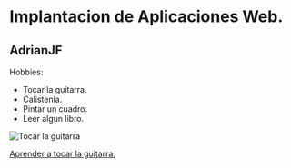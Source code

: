 # Implantacion de Aplicaciones Web.
## AdrianJF
Hobbies:
- Tocar la guitarra.
- Calistenia.
- Pintar un cuadro.
- Leer algun libro.

![Tocar la guitarra](https://encrypted-tbn0.gstatic.com/images?q=tbn:ANd9GcRnvr7w293d-ZoF_RuCu78PXhWcZUCy_PD_b_W1sJSLymvgHlcxpd9iZS_s8i86bUL3HyY&usqp=CAU)

[Aprender a tocar la guitarra.](https://yousician.com/lp/yousician?utm_source=google&utm_campaign=Yousician%20-%20Brand%20Name%20-%20Tier%203B%20-%20EN&utm_medium=cpc&utm_term=yousician&gclid=CjwKCAiAjPyfBhBMEiwAB2CCImb8fhjX2qzRNewtJaz270-6DnhqXV0IQQrf0zLpiIRFOsdl0ydtvhoCZBUQAvD_BwE)
